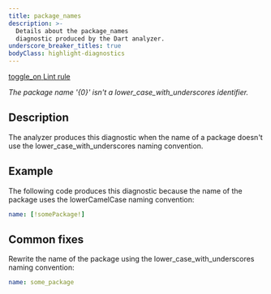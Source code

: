 ```yaml
---
title: package_names
description: >-
  Details about the package_names
  diagnostic produced by the Dart analyzer.
underscore_breaker_titles: true
bodyClass: highlight-diagnostics
---
```


<div class="tags">
  <a class="tag-label"
      href="/tools/linter-rules/package_names"
      title="Learn about the lint rule that enables this diagnostic."
      aria-label="Learn about the lint rule that enables this diagnostic."
      target="_blank">
    <span class="material-symbols" aria-hidden="true">toggle_on</span>
    <span>Lint rule</span>
  </a>
</div>

_The package name '{0}' isn't a lower\_case\_with\_underscores identifier._

## Description

The analyzer produces this diagnostic when the name of a package doesn't
use the lower_case_with_underscores naming convention.

## Example

The following code produces this diagnostic because the name of the
package uses the lowerCamelCase naming convention:

```yaml
name: [!somePackage!]
```

## Common fixes

Rewrite the name of the package using the lower_case_with_underscores
naming convention:

```yaml
name: some_package
```

